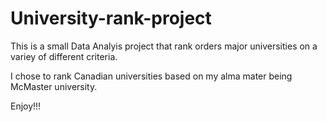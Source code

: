 # University-rank-project

This is a small Data Analyis project that rank orders major universities on a variey of different criteria.

I chose to rank Canadian universities based on my alma mater being McMaster university. 


Enjoy!!!
